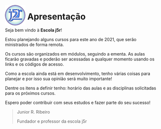 <style>
img{
    width: 7vmin;
    height: 7vmin;
    margin-bottom: -2vmin;
}
</style>
# ![j5r](./../assets/j5r.svg) Apresentação


Seja bem vindo à **Escola j5r**!

Estou planejando alguns cursos para este ano de 2021, que serão ministrados de forma remota.

Os cursos são organizados em módulos, seguindo a ementa. As aulas ficarão gravadas e poderão ser acessadas a qualquer momento usando os links e os códigos de acesso.

Como a escola ainda está em desenvolvimento, tenho várias coisas para planejar e por isso sua opinião será muito importante!

Dentre os itens a definir tenho: horário das aulas e as disciplinas solicitadas para os próximos cursos.

Espero poder contribuir com seus estudos e fazer parte do seu sucesso!


> Junior R. Ribeiro
>
> Fundador e professor da escola j5r

